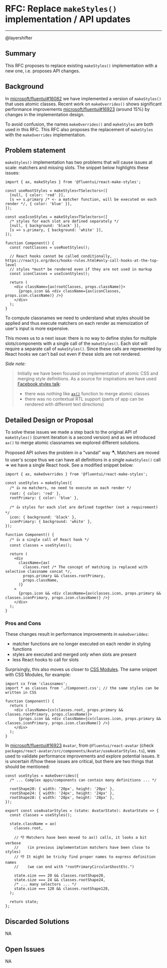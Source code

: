 # RFC: Replace `makeStyles()` implementation / API updates

<!--
An RFC can be anything. A question, a suggestion, a plan. The purpose of this template is to give some structure to help folks write successful RFCs. However, don't feel constrained by this template; use your best judgement.

Tips for writing a successful RFC:

- Simple plain words that make your point, fancy words obfuscate
- Try to stay concise, but don't gloss over important details
- Try to write a neutral problem statement, not one that motivates your desired solution
- Remember, "Writing is thinking". It's natural to realize new ideas while writing your proposal
-->

---

@layershifter

## Summary

This RFC proposes to replace existing `makeStyles()` implementation with a new one, i.e. proposes API changes.

## Background

In [microsoft/fluentui#16082](https://github.com/microsoft/fluentui/pull/16082) we have implemented a version of `makeStyles()` that uses atomic classes. Recent work on `makeOverrides()` shows significant performance improvements [microsoft/fluentui#16923](https://github.com/microsoft/fluentui/pull/16923) (around 15%) by changes in the implementation design.

To avoid confusion, the names `makeOverrides()` and `makeStyles` are both used in this RFC. This RFC also proposes the replacement of `makeStyles` with the `makeOverrides` implementation.

## Problem statement

`makeStyles()` implementation has two problems that will cause issues at scale: matchers and missing slots. The snippet below highlights these issues:

```tsx
import { ax, makeStyles } from '@fluentui/react-make-styles';

const useRootStyles = makeStyles<TSelectors>([
  [null, { color: 'red' }],
  [s => s.primary /* <- a matcher function, will be executed on each render */, { color: 'blue' }],
]);

const useIconStyles = makeStyles<TSelectors>([
  /* styles for each slot are defined separately */
  [null, { background: 'black' }],
  [s => s.primary, { background: 'white' }],
]);

function Component() {
  const rootClasses = useRootStyles();

  // React hooks cannot be called conditionally, https://reactjs.org/docs/hooks-rules.html#only-call-hooks-at-the-top-level
  // styles *must* be rendered even if they are not used in markup
  const iconClasses = useIconStyles();

  return (
    <div className={ax(rootClasses, props.className)}>
      {props.icon && <div className={ax(iconClasses, props.icon.className)} />}
    </div>
  );
}
```

To compute classnames we need to understand what styles should be applied and thus execute matchers on each render as memoization of user's input is more expensive.

This moves us to a next issue: there is no way to define styles for multiple slots/components with a single call of the `makeStyles()`. Each slot will require a separate call of `makeStyles()`. Since these calls are represented by React hooks we can't bail out even if these slots are not rendered.

_Side note:_

> Initially we have been focused on implementation of atomic CSS and merging style definitions. As a source for inspirations we have used [Facebook stylex talk](https://www.youtube.com/watch?v=9JZHodNR184):
>
> - there was nothing like [`ax()`](https://github.com/microsoft/fluentui/pull/16411) function to merge atomic classes
> - there was no contextual RTL support (parts of app can be rendered with different text directions)

## Detailed Design or Proposal

To solve these issues we made a step back to the original API of `makeStyles()` (current iteration is a second version) and as we introduced `ax()` to merge atomic classnames we explored different solutions.

Proposed API solves the problem in a "vandal" way 🪓 Matchers are moved to user's scope thus we can have all definitions in a single `makeStyles()` call => we have a single React hook. See a modified snippet below:

```tsx
import { ax, makeOverrides } from '@fluentui/react-make-styles';

const useStyles = makeStyles({
  /* 👍 no matchers, no need to execute on each render */
  root: { color: 'red' },
  rootPrimary: { color: 'blue' },

  /* 👍 styles for each slot are defined together (not a requirement) */
  icon: { background: 'black' },
  iconPrimary: { background: 'white' },
});

function Component() {
  /* 👍 a single call of React hook */
  const classes = useStyles();

  return (
    <div
      className={ax(
        classes.root /* The concept of matching is replaced with selective classname concat */,
        props.primary && classes.rootPrimary,
        props.className,
      )}
    >
      {props.icon && <div className={ax(classes.icon, props.primary && classes.iconPrimary, props.icon.className)} />}
    </div>
  );
}
```

### Pros and Cons

These changes result in performance improvements in `makeOveriddes`:

- matcher functions are no longer executed on each render in styling functions
- styles are executed and merged only when slots are present
- less React hooks to call for slots

Surprisingly, this also moves us closer to [CSS Modules](https://github.com/css-modules/css-modules). The same snippet with CSS Modules, for example:

```tsx
import cx from 'classnames';
import * as classes from './Component.css'; // the same styles can be written in CSS

function Component() {
  return (
    <div className={cx(classes.root, props.primary && classes.rootPrimary, props.className)}>
      {props.icon && <div className={cx(classes.icon, props.primary && classes.iconPrimary, props.icon.className)} />}
    </div>
  );
}
```

In [microsoft/fluentui#16923](https://github.com/microsoft/fluentui/pull/16923) `Avatar`, from `@fluentui/react-avatar` (check `packages/react-avatar/src/components/Avatar/useAvatarStyles.ts`), was used to validate performance improvements and explore potential issues. It is uncertain if/how these issues are critical, but there are two things that should be mentioned:

```tsx
const useStyles = makeOverrides({
  /* ... Complex apps/components can contain many definitions ... */

  rootShape20: { width: '20px', height: '20px' },
  rootShape24: { width: '24px', height: '24px' },
  rootShape28: { width: '28px', height: '28px' },
});

export const useAvatarStyles = (state: AvatarState): AvatarState => {
  const classes = useStyles();

  state.className = ax(
    classes.root,

    // 👎 Matchers have been moved to ax() calls, it looks a bit verbose
    //    (in previous implementation matchers have been close to styles)
    // 👎 It might be tricky find proper names to express definition names
    //    (we can end with "rootPrimaryCircularGhostEtc.")

    state.size === 20 && classes.rootShape20,
    state.size === 24 && classes.rootShape24,
    /* ... many selectors ... */
    state.size === 128 && classes.rootShape128,
  );

  return state;
};
```

## Discarded Solutions

NA

## Open Issues

NA
